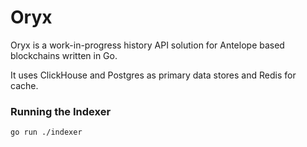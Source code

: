 # Oryx

Oryx is a work-in-progress history API solution for Antelope based blockchains written in Go.

It uses ClickHouse and Postgres as primary data stores and Redis for cache.


### Running the Indexer
```
go run ./indexer
```
